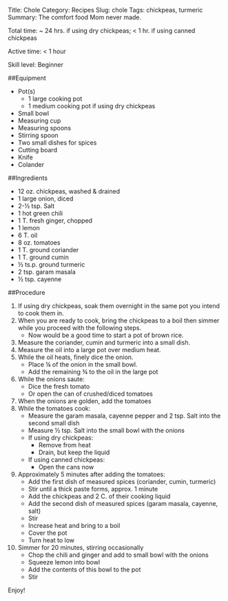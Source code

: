Title: Chole
Category: Recipes
Slug: chole
Tags: chickpeas, turmeric
Summary: The comfort food Mom never made.

Total time: ~ 24 hrs. if using dry chickpeas; < 1 hr. if using canned chickpeas

Active time: < 1 hour

Skill level: Beginner

##Equipment
+ Pot(s)
  + 1 large cooking pot
  + 1 medium cooking pot if using dry chickpeas
+ Small bowl
+ Measuring cup
+ Measuring spoons
+ Stirring spoon
+ Two small dishes for spices
+ Cutting board
+ Knife
+ Colander

##Ingredients
+ 12 oz. chickpeas, washed & drained
+ 1 large onion, diced
+ 2-½ tsp. Salt
+ 1 hot green chili
+ 1 T. fresh ginger, chopped
+ 1 lemon
+ 6 T. oil
+ 8 oz. tomatoes
+ 1 T. ground coriander
+ 1 T. ground cumin
+ ½ ts.p. ground turmeric
+ 2 tsp. garam masala
+ ½ tsp. cayenne

##Procedure

1. If using dry chickpeas, soak them overnight in the same pot you intend to cook them in.
2. When you are ready to cook, bring the chickpeas to a boil then simmer while you proceed with the following steps.
    * Now would be a good time to start a pot of brown rice.
3. Measure the coriander, cumin and turmeric into a small dish.
4. Measure the oil into a large pot over medium heat.
5. While the oil heats, finely dice the onion.
    * Place ¼ of the onion in the small bowl.
    * Add the remaining ¾ to the oil in the large pot
6. While the onions saute:
    * Dice the fresh tomato
    * Or open the can of crushed/diced tomatoes
7. When the onions are golden, add the tomatoes
8. While the tomatoes cook:
    * Measure the garam masala, cayenne pepper and 2 tsp. Salt into the second small dish
    * Measure ½ tsp. Salt into the small bowl with the onions
    * If using dry chickpeas:
        - Remove from heat
        - Drain, but keep the liquid
    * If using canned chickpeas:
        - Open the cans now
9. Approximately 5 minutes after adding the tomatoes:
    * Add the first dish of measured spices (coriander, cumin, turmeric)
    * Stir until a thick paste forms, approx. 1 minute
    * Add the chickpeas and 2 C. of their cooking liquid
    * Add the second dish of measured spices (garam masala, cayenne, salt)
    * Stir
    * Increase heat and bring to a boil
    * Cover the pot
    * Turn heat to low
10. Simmer for 20 minutes, stirring occasionally
    * Chop the chili and ginger and add to small bowl with the onions
    * Squeeze lemon into bowl
    * Add the contents of this bowl to the pot
    * Stir

Enjoy!
